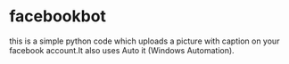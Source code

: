 # facebookbot
this is a simple python code which uploads a picture with caption on your facebook account.It also uses Auto it (Windows Automation).

